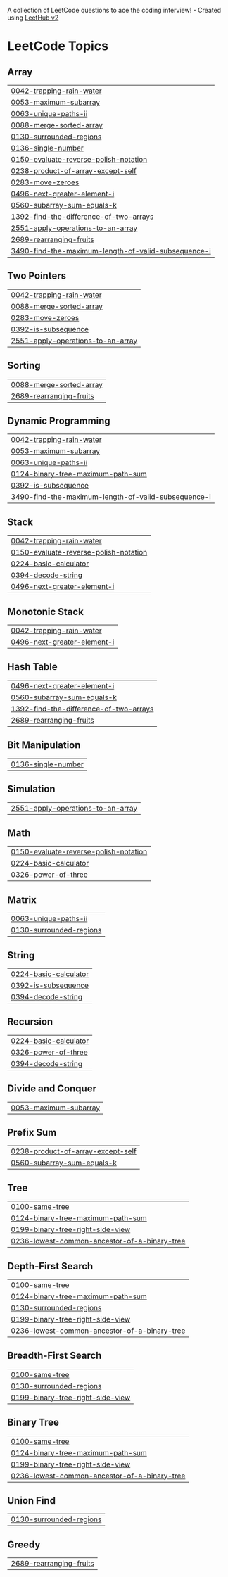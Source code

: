 A collection of LeetCode questions to ace the coding interview! - Created using [LeetHub v2](https://github.com/arunbhardwaj/LeetHub-2.0)
<!---LeetCode Topics Start-->
# LeetCode Topics
## Array
|  |
| ------- |
| [0042-trapping-rain-water](https://github.com/Tejesh916k/leetcode_problems/tree/master/0042-trapping-rain-water) |
| [0053-maximum-subarray](https://github.com/Tejesh916k/leetcode_problems/tree/master/0053-maximum-subarray) |
| [0063-unique-paths-ii](https://github.com/Tejesh916k/leetcode_problems/tree/master/0063-unique-paths-ii) |
| [0088-merge-sorted-array](https://github.com/Tejesh916k/leetcode_problems/tree/master/0088-merge-sorted-array) |
| [0130-surrounded-regions](https://github.com/Tejesh916k/leetcode_problems/tree/master/0130-surrounded-regions) |
| [0136-single-number](https://github.com/Tejesh916k/leetcode_problems/tree/master/0136-single-number) |
| [0150-evaluate-reverse-polish-notation](https://github.com/Tejesh916k/leetcode_problems/tree/master/0150-evaluate-reverse-polish-notation) |
| [0238-product-of-array-except-self](https://github.com/Tejesh916k/leetcode_problems/tree/master/0238-product-of-array-except-self) |
| [0283-move-zeroes](https://github.com/Tejesh916k/leetcode_problems/tree/master/0283-move-zeroes) |
| [0496-next-greater-element-i](https://github.com/Tejesh916k/leetcode_problems/tree/master/0496-next-greater-element-i) |
| [0560-subarray-sum-equals-k](https://github.com/Tejesh916k/leetcode_problems/tree/master/0560-subarray-sum-equals-k) |
| [1392-find-the-difference-of-two-arrays](https://github.com/Tejesh916k/leetcode_problems/tree/master/1392-find-the-difference-of-two-arrays) |
| [2551-apply-operations-to-an-array](https://github.com/Tejesh916k/leetcode_problems/tree/master/2551-apply-operations-to-an-array) |
| [2689-rearranging-fruits](https://github.com/Tejesh916k/leetcode_problems/tree/master/2689-rearranging-fruits) |
| [3490-find-the-maximum-length-of-valid-subsequence-i](https://github.com/Tejesh916k/leetcode_problems/tree/master/3490-find-the-maximum-length-of-valid-subsequence-i) |
## Two Pointers
|  |
| ------- |
| [0042-trapping-rain-water](https://github.com/Tejesh916k/leetcode_problems/tree/master/0042-trapping-rain-water) |
| [0088-merge-sorted-array](https://github.com/Tejesh916k/leetcode_problems/tree/master/0088-merge-sorted-array) |
| [0283-move-zeroes](https://github.com/Tejesh916k/leetcode_problems/tree/master/0283-move-zeroes) |
| [0392-is-subsequence](https://github.com/Tejesh916k/leetcode_problems/tree/master/0392-is-subsequence) |
| [2551-apply-operations-to-an-array](https://github.com/Tejesh916k/leetcode_problems/tree/master/2551-apply-operations-to-an-array) |
## Sorting
|  |
| ------- |
| [0088-merge-sorted-array](https://github.com/Tejesh916k/leetcode_problems/tree/master/0088-merge-sorted-array) |
| [2689-rearranging-fruits](https://github.com/Tejesh916k/leetcode_problems/tree/master/2689-rearranging-fruits) |
## Dynamic Programming
|  |
| ------- |
| [0042-trapping-rain-water](https://github.com/Tejesh916k/leetcode_problems/tree/master/0042-trapping-rain-water) |
| [0053-maximum-subarray](https://github.com/Tejesh916k/leetcode_problems/tree/master/0053-maximum-subarray) |
| [0063-unique-paths-ii](https://github.com/Tejesh916k/leetcode_problems/tree/master/0063-unique-paths-ii) |
| [0124-binary-tree-maximum-path-sum](https://github.com/Tejesh916k/leetcode_problems/tree/master/0124-binary-tree-maximum-path-sum) |
| [0392-is-subsequence](https://github.com/Tejesh916k/leetcode_problems/tree/master/0392-is-subsequence) |
| [3490-find-the-maximum-length-of-valid-subsequence-i](https://github.com/Tejesh916k/leetcode_problems/tree/master/3490-find-the-maximum-length-of-valid-subsequence-i) |
## Stack
|  |
| ------- |
| [0042-trapping-rain-water](https://github.com/Tejesh916k/leetcode_problems/tree/master/0042-trapping-rain-water) |
| [0150-evaluate-reverse-polish-notation](https://github.com/Tejesh916k/leetcode_problems/tree/master/0150-evaluate-reverse-polish-notation) |
| [0224-basic-calculator](https://github.com/Tejesh916k/leetcode_problems/tree/master/0224-basic-calculator) |
| [0394-decode-string](https://github.com/Tejesh916k/leetcode_problems/tree/master/0394-decode-string) |
| [0496-next-greater-element-i](https://github.com/Tejesh916k/leetcode_problems/tree/master/0496-next-greater-element-i) |
## Monotonic Stack
|  |
| ------- |
| [0042-trapping-rain-water](https://github.com/Tejesh916k/leetcode_problems/tree/master/0042-trapping-rain-water) |
| [0496-next-greater-element-i](https://github.com/Tejesh916k/leetcode_problems/tree/master/0496-next-greater-element-i) |
## Hash Table
|  |
| ------- |
| [0496-next-greater-element-i](https://github.com/Tejesh916k/leetcode_problems/tree/master/0496-next-greater-element-i) |
| [0560-subarray-sum-equals-k](https://github.com/Tejesh916k/leetcode_problems/tree/master/0560-subarray-sum-equals-k) |
| [1392-find-the-difference-of-two-arrays](https://github.com/Tejesh916k/leetcode_problems/tree/master/1392-find-the-difference-of-two-arrays) |
| [2689-rearranging-fruits](https://github.com/Tejesh916k/leetcode_problems/tree/master/2689-rearranging-fruits) |
## Bit Manipulation
|  |
| ------- |
| [0136-single-number](https://github.com/Tejesh916k/leetcode_problems/tree/master/0136-single-number) |
## Simulation
|  |
| ------- |
| [2551-apply-operations-to-an-array](https://github.com/Tejesh916k/leetcode_problems/tree/master/2551-apply-operations-to-an-array) |
## Math
|  |
| ------- |
| [0150-evaluate-reverse-polish-notation](https://github.com/Tejesh916k/leetcode_problems/tree/master/0150-evaluate-reverse-polish-notation) |
| [0224-basic-calculator](https://github.com/Tejesh916k/leetcode_problems/tree/master/0224-basic-calculator) |
| [0326-power-of-three](https://github.com/Tejesh916k/leetcode_problems/tree/master/0326-power-of-three) |
## Matrix
|  |
| ------- |
| [0063-unique-paths-ii](https://github.com/Tejesh916k/leetcode_problems/tree/master/0063-unique-paths-ii) |
| [0130-surrounded-regions](https://github.com/Tejesh916k/leetcode_problems/tree/master/0130-surrounded-regions) |
## String
|  |
| ------- |
| [0224-basic-calculator](https://github.com/Tejesh916k/leetcode_problems/tree/master/0224-basic-calculator) |
| [0392-is-subsequence](https://github.com/Tejesh916k/leetcode_problems/tree/master/0392-is-subsequence) |
| [0394-decode-string](https://github.com/Tejesh916k/leetcode_problems/tree/master/0394-decode-string) |
## Recursion
|  |
| ------- |
| [0224-basic-calculator](https://github.com/Tejesh916k/leetcode_problems/tree/master/0224-basic-calculator) |
| [0326-power-of-three](https://github.com/Tejesh916k/leetcode_problems/tree/master/0326-power-of-three) |
| [0394-decode-string](https://github.com/Tejesh916k/leetcode_problems/tree/master/0394-decode-string) |
## Divide and Conquer
|  |
| ------- |
| [0053-maximum-subarray](https://github.com/Tejesh916k/leetcode_problems/tree/master/0053-maximum-subarray) |
## Prefix Sum
|  |
| ------- |
| [0238-product-of-array-except-self](https://github.com/Tejesh916k/leetcode_problems/tree/master/0238-product-of-array-except-self) |
| [0560-subarray-sum-equals-k](https://github.com/Tejesh916k/leetcode_problems/tree/master/0560-subarray-sum-equals-k) |
## Tree
|  |
| ------- |
| [0100-same-tree](https://github.com/Tejesh916k/leetcode_problems/tree/master/0100-same-tree) |
| [0124-binary-tree-maximum-path-sum](https://github.com/Tejesh916k/leetcode_problems/tree/master/0124-binary-tree-maximum-path-sum) |
| [0199-binary-tree-right-side-view](https://github.com/Tejesh916k/leetcode_problems/tree/master/0199-binary-tree-right-side-view) |
| [0236-lowest-common-ancestor-of-a-binary-tree](https://github.com/Tejesh916k/leetcode_problems/tree/master/0236-lowest-common-ancestor-of-a-binary-tree) |
## Depth-First Search
|  |
| ------- |
| [0100-same-tree](https://github.com/Tejesh916k/leetcode_problems/tree/master/0100-same-tree) |
| [0124-binary-tree-maximum-path-sum](https://github.com/Tejesh916k/leetcode_problems/tree/master/0124-binary-tree-maximum-path-sum) |
| [0130-surrounded-regions](https://github.com/Tejesh916k/leetcode_problems/tree/master/0130-surrounded-regions) |
| [0199-binary-tree-right-side-view](https://github.com/Tejesh916k/leetcode_problems/tree/master/0199-binary-tree-right-side-view) |
| [0236-lowest-common-ancestor-of-a-binary-tree](https://github.com/Tejesh916k/leetcode_problems/tree/master/0236-lowest-common-ancestor-of-a-binary-tree) |
## Breadth-First Search
|  |
| ------- |
| [0100-same-tree](https://github.com/Tejesh916k/leetcode_problems/tree/master/0100-same-tree) |
| [0130-surrounded-regions](https://github.com/Tejesh916k/leetcode_problems/tree/master/0130-surrounded-regions) |
| [0199-binary-tree-right-side-view](https://github.com/Tejesh916k/leetcode_problems/tree/master/0199-binary-tree-right-side-view) |
## Binary Tree
|  |
| ------- |
| [0100-same-tree](https://github.com/Tejesh916k/leetcode_problems/tree/master/0100-same-tree) |
| [0124-binary-tree-maximum-path-sum](https://github.com/Tejesh916k/leetcode_problems/tree/master/0124-binary-tree-maximum-path-sum) |
| [0199-binary-tree-right-side-view](https://github.com/Tejesh916k/leetcode_problems/tree/master/0199-binary-tree-right-side-view) |
| [0236-lowest-common-ancestor-of-a-binary-tree](https://github.com/Tejesh916k/leetcode_problems/tree/master/0236-lowest-common-ancestor-of-a-binary-tree) |
## Union Find
|  |
| ------- |
| [0130-surrounded-regions](https://github.com/Tejesh916k/leetcode_problems/tree/master/0130-surrounded-regions) |
## Greedy
|  |
| ------- |
| [2689-rearranging-fruits](https://github.com/Tejesh916k/leetcode_problems/tree/master/2689-rearranging-fruits) |
<!---LeetCode Topics End-->